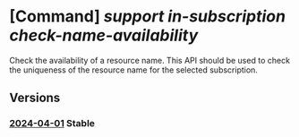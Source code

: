 # [Command] _support in-subscription check-name-availability_

Check the availability of a resource name. This API should be used to check the uniqueness of the resource name for the selected subscription.

## Versions

### [2024-04-01](/Resources/mgmt-plane/L3N1YnNjcmlwdGlvbnMve30vcHJvdmlkZXJzL21pY3Jvc29mdC5zdXBwb3J0L2NoZWNrbmFtZWF2YWlsYWJpbGl0eQ==/2024-04-01.xml) **Stable**

<!-- mgmt-plane /subscriptions/{}/providers/microsoft.support/checknameavailability 2024-04-01 -->
